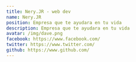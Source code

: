 ```yaml
---
title: Nery.JR - web dev
name: Nery.JR 
position: Empresa que te ayudara en tu vida
description: Empresa que te ayudara en tu vida
avatar: /img/dave.png
facebook: https://www.facebook.com/
twitter: https://www.twitter.com/
github: https://www.github.com/
---
```


